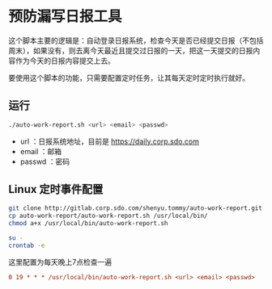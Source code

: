 # 预防漏写日报工具

这个脚本主要的逻辑是：自动登录日报系统，检查今天是否已经提交日报（不包括周末），如果没有，则去离今天最近且提交过日报的一天，把这一天提交的日报内容作为今天的日报内容提交上去。

要使用这个脚本的功能，只需要配置定时任务，让其每天定时定时执行就好。

## 运行

```bash
./auto-work-report.sh <url> <email> <passwd>
```
* url ：日报系统地址，目前是 https://daily.corp.sdo.com
* email ：邮箱
* passwd ：密码

## Linux 定时事件配置

```bash
git clone http://gitlab.corp.sdo.com/shenyu.tommy/auto-work-report.git
cp auto-work-report/auto-work-report.sh /usr/local/bin/
chmod a+x /usr/local/bin/auto-work-report.sh

su -
crontab -e
```

这里配置为每天晚上7点检查一遍

```cfg
0 19 * * * /usr/local/bin/auto-work-report.sh <url> <email> <passwd>
```
